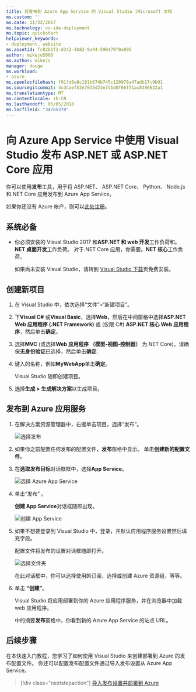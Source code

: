 ```yaml
---
title: 将发布到 Azure App Service 的 Visual Studio |Microsoft 文档
ms.custom: ''
ms.date: 11/22/2017
ms.technology: vs-ide-deployment
ms.topic: quickstart
helpviewer_keywords:
- deployment, website
ms.assetid: fc82b1f1-d342-4b82-9a44-590479f0a895
author: mikejo5000
ms.author: mikejo
manager: douge
ms.workload:
- azure
ms.openlocfilehash: f91fd6e8c101b674b745c120978a47adb17c9b91
ms.sourcegitcommit: 4cd4aef53e7035d23e7d1d0f66f51ac8480622a1
ms.translationtype: MT
ms.contentlocale: zh-CN
ms.lasthandoff: 06/05/2018
ms.locfileid: "34765370"
---
```

# <a name="publish-an-aspnet-or-aspnet-core-app-to-azure-app-service-using-visual-studio"></a>向 Azure App Service 中使用 Visual Studio 发布 ASP.NET 或 ASP.NET Core 应用

你可以使用**发布**工具，用于将 ASP.NET、 ASP.NET Core、 Python、 Node.js 和.NET Core 应用发布到 Azure App Service。

如果你还没有 Azure 帐户，则可以[此处注册](https://azure.microsoft.com/free/?ref=microsoft.com&utm_source=microsoft.com&utm_medium=doc&utm_campaign=visualstudio)。

## <a name="prerequisites"></a>系统必备

* 你必须安装的 Visual Studio 2017 和**ASP.NET 和 web 开发**工作负荷和。**NET 桌面开发**工作负荷。 对于.NET Core 应用，你需要。**NET 核心**工作负荷。

    如果尚未安装 Visual Studio，请转到 [Visual Studio 下载](https://www.visualstudio.com/downloads/?utm_medium=microsoft&utm_source=docs.microsoft.com&utm_campaign=button+cta&utm_content=download+vs2017)页免费安装。

## <a name="create-a-new-project"></a>创建新项目 

1. 在 Visual Studio 中，依次选择“文件”>“新建项目”。

1. 下**Visual C#** 或**Visual Basic**，选择**Web**，然后在中间窗格中选择**ASP.NET Web 应用程序 (.NET Framework)** 或 (仅限 C#) **ASP.NET 核心 Web 应用程序**，然后单击**确定**。

1. 选择**MVC** (或选择**Web 应用程序 （模型-视图-控制器）** 为.NET Core)，请确保**无身份验证**已选择，然后单击**确定**.

1. 键入的名称，例如**MyWebApp**单击**确定**。

    Visual Studio 随即创建项目。

1. 选择**生成 > 生成解决方案**以生成项目。

## <a name="publish-to-azure-app-service"></a>发布到 Azure 应用服务

1. 在解决方案资源管理器中，右键单击项目，选择“发布”。

    ![选择发布](../deployment/media/quickstart-publish-aspnet.png "选择发布")

1. 如果你之前配置任何发布的配置文件，**发布**窗格中显示。 单击**创建新的配置文件**。

1. 在**选取发布目标**对话框框中，选择**App Service**。

    ![选择 Azure App Service](../deployment/media/quickstart-publish-azure.png "选择 Azure App Service")

1. 单击“发布” 。

    **创建 App Service**对话框随即出现。

    ![创建 App Service](../deployment/media/quickstart-publish-settings-app-service.png "创建 Azure App Service")
    
1. 如果不想要登录到 Visual Studio 中，登录，并默认应用程序服务设置然后填充字段。

    配置文件将发布的设置对话框随即打开。

    ![选择文件夹](../deployment/media/quickstart-publish-settings-web.png "选择文件夹")

    在此对话框中，你可以选择使用的订阅，选择或创建 Azure 资源组，等等。

1. 单击 **“创建”**。

    Visual Studio 将应用部署到你的 Azure 应用程序服务，并在浏览器中加载 web 应用程序。

    中的摘要**发布**窗格中，你看到新的 Azure App Service 的站点 URL。

## <a name="next-steps"></a>后续步骤

在本快速入门教程，您学习了如何使用 Visual Studio 来创建部署到 Azure 的发布配置文件。 你还可以配置发布配置文件通过导入发布设置从 Azure App Service。

> [!div class="nextstepaction"]
> [导入发布设置并部署到 Azure](tutorial-import-publish-settings-azure.md)
